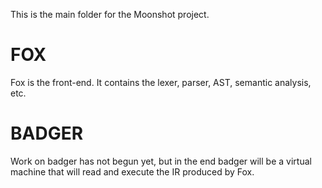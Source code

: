 This is the main folder for the Moonshot project.

# FOX
Fox is the front-end. It contains the lexer, parser, AST, semantic analysis, etc.

# BADGER
Work on badger has not begun yet, but in the end badger will be a virtual machine that will read and execute the IR produced by Fox.

